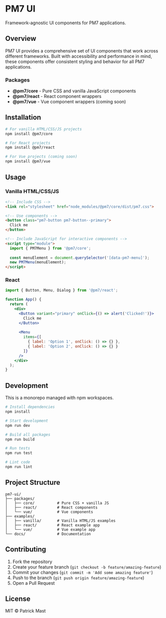 # PM7 UI

Framework-agnostic UI components for PM7 applications.

## Overview

PM7 UI provides a comprehensive set of UI components that work across different frameworks. Built with accessibility and performance in mind, these components offer consistent styling and behavior for all PM7 applications.

### Packages

- **@pm7/core** - Pure CSS and vanilla JavaScript components
- **@pm7/react** - React component wrappers
- **@pm7/vue** - Vue component wrappers (coming soon)

## Installation

```bash
# For vanilla HTML/CSS/JS projects
npm install @pm7/core

# For React projects
npm install @pm7/react

# For Vue projects (coming soon)
npm install @pm7/vue
```

## Usage

### Vanilla HTML/CSS/JS

```html
<!-- Include CSS -->
<link rel="stylesheet" href="node_modules/@pm7/core/dist/pm7.css">

<!-- Use components -->
<button class="pm7-button pm7-button--primary">
  Click me
</button>

<!-- Include JavaScript for interactive components -->
<script type="module">
  import { PM7Menu } from '@pm7/core';
  
  const menuElement = document.querySelector('[data-pm7-menu]');
  new PM7Menu(menuElement);
</script>
```

### React

```jsx
import { Button, Menu, Dialog } from '@pm7/react';

function App() {
  return (
    <div>
      <Button variant="primary" onClick={() => alert('Clicked!')}>
        Click me
      </Button>
      
      <Menu
        items={[
          { label: 'Option 1', onClick: () => {} },
          { label: 'Option 2', onClick: () => {} }
        ]}
      />
    </div>
  );
}
```

## Development

This is a monorepo managed with npm workspaces.

```bash
# Install dependencies
npm install

# Start development
npm run dev

# Build all packages
npm run build

# Run tests
npm run test

# Lint code
npm run lint
```

## Project Structure

```
pm7-ui/
├── packages/
│   ├── core/          # Pure CSS + vanilla JS
│   ├── react/         # React components
│   └── vue/           # Vue components
├── examples/
│   ├── vanilla/       # Vanilla HTML/JS examples
│   ├── react/         # React example app
│   └── vue/           # Vue example app
└── docs/              # Documentation
```

## Contributing

1. Fork the repository
2. Create your feature branch (`git checkout -b feature/amazing-feature`)
3. Commit your changes (`git commit -m 'Add some amazing feature'`)
4. Push to the branch (`git push origin feature/amazing-feature`)
5. Open a Pull Request

## License

MIT © Patrick Mast